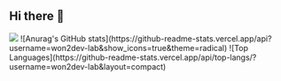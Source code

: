 ## Hi there 👋
<img src="https://capsule-render.vercel.app/api?type=wave&color=auto&height=300&section=header&text=won2dev-lab&fontSize=90" />
![Anurag's GitHub stats](https://github-readme-stats.vercel.app/api?username=won2dev-lab&show_icons=true&theme=radical)
![Top Languages](https://github-readme-stats.vercel.app/api/top-langs/?username=won2dev-lab&layout=compact)
